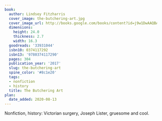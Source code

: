 ```yaml
---
book:
  author: Lindsey Fitzharris
  cover_image: the-butchering-art.jpg
  cover_image_url: http://books.google.com/books/content?id=j9w1DwAAQBAJ&printsec=frontcover&img=1&zoom=1&source=gbs_api
  dimensions:
    height: 24.0
    thickness: 2.7
    width: 16.3
  goodreads: '33931044'
  isbn10: 0374117292
  isbn13: '9780374117290'
  pages: 304
  publication_year: '2017'
  slug: the-butchering-art
  spine_color: '#8c1e20'
  tags:
  - nonfiction
  - history
  title: The Butchering Art
plan:
  date_added: 2020-08-13
---
```


Nonfiction, history: Victorian surgery, Joseph Lister, gruesome and cool.
